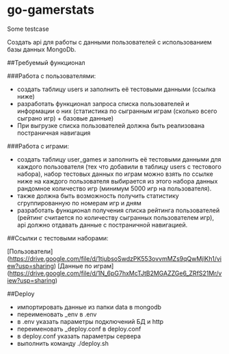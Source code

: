 # go-gamerstats
Some testcase

Создать api для работы с данными пользователей с использованием базы данных
MongoDb.

##Требуемый функционал

###Работа с пользователями:
- создать таблицу users и заполнить её тестовыми данными (ссылка ниже)
- разработать функционал запроса списка пользователей и информации о них
(статистика по сыгранным играм (сколько всего сыграно игр) + базовые данные)
- При выгрузке списка пользователей должна быть реализована постраничная
навигация

###Работа с играми:
- создать таблицу user_games и заполнить её тестовыми данными для каждого
пользователя (тех что добавили в таблицу users с тестового набора), набор
тестовых данных по играм можно взять по ссылке ниже на каждого
пользователя выбирается из этого набора данных рандомное количество игр
(минимум 5000 игр на пользователя).
- также должна быть возможность получить статистику сгруппированную по
номерам игр и дням
- разработать функционал получения списка рейтинга пользователей (рейтинг
считается по количеству сыгранных пользователем игр), api должно отдавать данные с
постраничной навигацией.

##Ссылки с тестовыми наборами:

[Пользователи] (https://drive.google.com/file/d/1tjubsoSwdzPK553ovvmMZs9qQwMjlKh1/view?usp=sharing)
[Данные по играм] (https://drive.google.com/file/d/1N_6pG7hxMcTJtB2MGAZZGe6_ZRfS21Mr/view?usp=sharing)

##Deploy
- импортировать данные из папки data в mongodb
- переименовать _env в .env
- в .env указать параметры подключений БД и http
- переименовать _deploy.conf в deploy.conf
- в deploy.conf указать параметры сервера
- выполнить команду ./deploy.sh